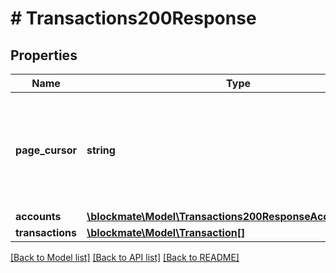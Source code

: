 # # Transactions200Response

## Properties

Name | Type | Description | Notes
------------ | ------------- | ------------- | -------------
**page_cursor** | **string** | Use this as &#x60;cursor&#x60; in the next request to get the next page. The &#x60;page_cursor&#x60; has a one hour validity. | [optional]
**accounts** | [**\blockmate\Model\Transactions200ResponseAccountsInner[]**](Transactions200ResponseAccountsInner.md) |  | [optional]
**transactions** | [**\blockmate\Model\Transaction[]**](Transaction.md) |  |

[[Back to Model list]](../../README.md#models) [[Back to API list]](../../README.md#endpoints) [[Back to README]](../../README.md)
